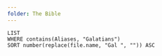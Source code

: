 ```yaml
---
folder: The Bible
---
```


```dataview
LIST 
WHERE contains(Aliases, "Galatians")
SORT number(replace(file.name, "Gal ", "")) ASC
```
 
